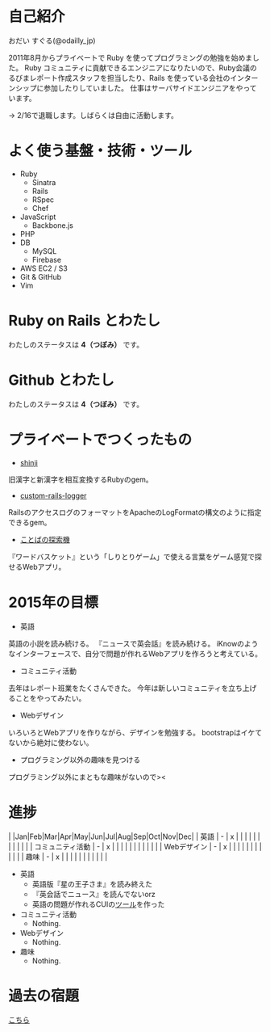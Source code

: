 # 自己紹介
おだい すぐる(@odailly_jp)

2011年8月からプライベートで Ruby を使ってプログラミングの勉強を始めました。
Ruby コミュニティに貢献できるエンジニアになりたいので、Ruby会議のるびまレポート作成スタッフを担当したり、Rails を使っている会社のインターンシップに参加したりしていました。
仕事はサーバサイドエンジニアをやっています。

-> 2/16で退職します。しばらくは自由に活動します。

# よく使う基盤・技術・ツール
- Ruby
  - Sinatra
  - Rails
  - RSpec
  - Chef
- JavaScript
  - Backbone.js
- PHP
- DB
  - MySQL
  - Firebase
- AWS EC2 / S3
- Git & GitHub
- Vim

# Ruby on Rails とわたし
わたしのステータスは **4（つぼみ）** です。

# Github とわたし
わたしのステータスは **4（つぼみ）** です。

# プライベートでつくったもの
- [shinji](https://github.com/odaillyjp/shinji)

旧漢字と新漢字を相互変換するRubyのgem。

- [custom-rails-logger](https://github.com/odaillyjp/custom_rails_logger)

RailsのアクセスログのフォーマットをApacheのLogFormatの構文のように指定できるgem。

- [ことばの探索機](http://kototan.info/)

『ワードバスケット』という「しりとりゲーム」で使える言葉をゲーム感覚で探せるWebアプリ。

# 2015年の目標
- 英語

英語の小説を読み続ける。
『ニュースで英会話』を読み続ける。
iKnowのようなインターフェースで、自分で問題が作れるWebアプリを作ろうと考えている。

- コミュニティ活動

去年はレポート班業をたくさんできた。
今年は新しいコミュニティを立ち上げることをやってみたい。

- Webデザイン

いろいろとWebアプリを作りながら、デザインを勉強する。
bootstrapはイケてないから絶対に使わない。

- プログラミング以外の趣味を見つける

プログラミング以外にまともな趣味がないので><

# 進捗

|                  |Jan|Feb|Mar|Apr|May|Jun|Jul|Aug|Sep|Oct|Nov|Dec|
| 英語             | - | x |   |   |   |   |   |   |   |   |   |   |
| コミュニティ活動 | - | x |   |   |   |   |   |   |   |   |   |   |
| Webデザイン      | - | x |   |   |   |   |   |   |   |   |   |   |
| 趣味             | - | x |   |   |   |   |   |   |   |   |   |   |

- 英語
  - 英語版『星の王子さま』を読み終えた
  - 『英会話でニュース』を読んでないorz
  - 英語の問題が作れるCUIの[ツール](https://github.com/odaillyjp/eng_cooker)を作った
- コミュニティ活動
  - Nothing.
- Webデザイン
  - Nothing.
- 趣味
  - Nothing.

# 過去の宿題
[こちら](https://gist.github.com/odaillyjp/ae33200fd8ffc9f35d6c)
